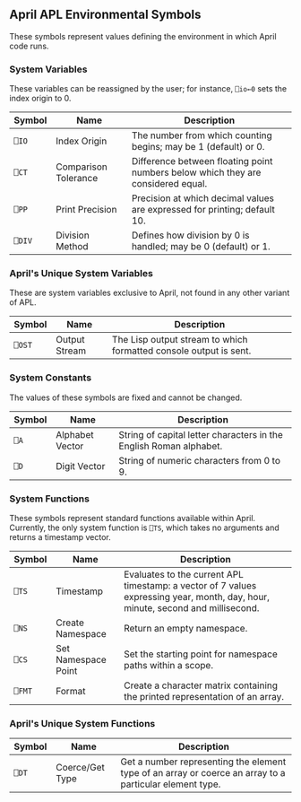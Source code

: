 <!-- TITLE/ -->

## April APL Environmental Symbols

<!-- /TITLE -->

These symbols represent values defining the environment in which April code runs.

### System Variables

These variables can be reassigned by the user; for instance, `⎕io←0` sets the index origin to 0.

|Symbol|Name                |Description|
|------|--------------------|-----------|
|`⎕IO` |Index Origin        |The number from which counting begins; may be 1 (default) or 0.|
|`⎕CT` |Comparison Tolerance|Difference between floating point numbers below which they are considered equal.|
|`⎕PP` |Print Precision     |Precision at which decimal values are expressed for printing; default 10.|
|`⎕DIV`|Division Method     |Defines how division by 0 is handled; may be 0 (default) or 1.|

### April's Unique System Variables

These are system variables exclusive to April, not found in any other variant of APL.

|Symbol|Name             |Description|
|------|-----------------|-----------|
|`⎕OST`|Output Stream    |The Lisp output stream to which formatted console output is sent.|

### System Constants

The values of these symbols are fixed and cannot be changed.

|Symbol|Name           |Description|
|------|---------------|-----------|
|`⎕A`  |Alphabet Vector|String of capital letter characters in the English Roman alphabet.|
|`⎕D`  |Digit Vector   |String of numeric characters from 0 to 9.|

### System Functions

These symbols represent standard functions available within April. Currently, the only system function is `⎕TS`, which takes no arguments and returns a timestamp vector.

|Symbol|Name               |Description|
|------|-------------------|-----------|
|`⎕TS` |Timestamp          |Evaluates to the current APL timestamp: a vector of 7 values expressing year, month, day, hour, minute, second and millisecond.|
|`⎕NS` |Create Namespace   |Return an empty namespace.|
|`⎕CS` |Set Namespace Point|Set the starting point for namespace paths within a scope.|
|`⎕FMT`|Format             |Create a character matrix containing the printed representation of an array.|

### April's Unique System Functions

|Symbol|Name             |Description|
|------|-----------------|-----------|
|`⎕DT` |Coerce/Get Type  |Get a number representing the element type of an array or coerce an array to a particular element type.|